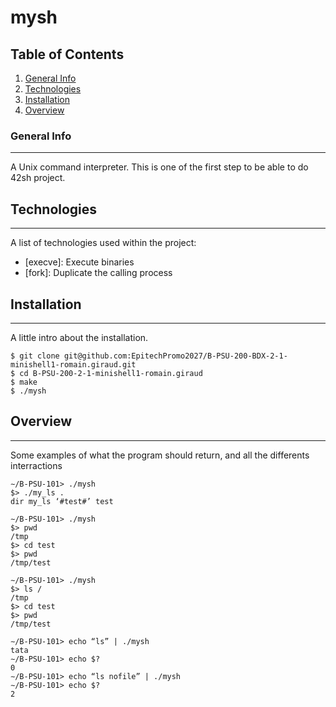 # mysh
## Table of Contents
1. [General Info](#general-info)
2. [Technologies](#technologies)
3. [Installation](#installation)
4. [Overview](#Overview)

### General Info
***
A Unix command interpreter. This is one of the first step to be able to do 42sh project.

## Technologies
***
A list of technologies used within the project:
* [execve]: Execute binaries
* [fork]: Duplicate the calling process

## Installation
***
A little intro about the installation. 
```
$ git clone git@github.com:EpitechPromo2027/B-PSU-200-BDX-2-1-minishell1-romain.giraud.git
$ cd B-PSU-200-2-1-minishell1-romain.giraud
$ make
$ ./mysh
```

## Overview
***
Some examples of what the program should return, and all the differents interractions
```
∼/B-PSU-101> ./mysh
$> ./my_ls .
dir my_ls ‘#test#’ test
```

```
∼/B-PSU-101> ./mysh
$> pwd
/tmp
$> cd test
$> pwd
/tmp/test
```

```
∼/B-PSU-101> ./mysh
$> ls /
/tmp
$> cd test
$> pwd
/tmp/test
```

```
∼/B-PSU-101> echo “ls” | ./mysh
tata
∼/B-PSU-101> echo $?
0
∼/B-PSU-101> echo “ls nofile” | ./mysh
∼/B-PSU-101> echo $?
2
```